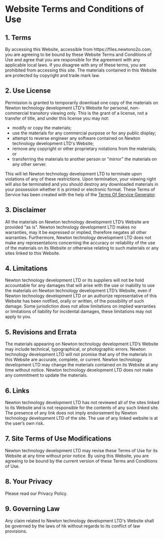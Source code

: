 <h1>Website Terms and Conditions of Use</h1>

<h2>1. Terms</h2>

<p>By accessing this Website, accessible from https://files.newtono2o.com, you are agreeing to be bound by these Website Terms and Conditions of Use and agree that you are responsible for the agreement with any applicable local laws. If you disagree with any of these terms, you are prohibited from accessing this site. The materials contained in this Website are protected by copyright and trade mark law.</p>

<h2>2. Use License</h2>

<p>Permission is granted to temporarily download one copy of the materials on Newton technology development LTD's Website for personal, non-commercial transitory viewing only. This is the grant of a license, not a transfer of title, and under this license you may not:</p>

<ul>
    <li>modify or copy the materials;</li>
    <li>use the materials for any commercial purpose or for any public display;</li>
    <li>attempt to reverse engineer any software contained on Newton technology development LTD's Website;</li>
    <li>remove any copyright or other proprietary notations from the materials; or</li>
    <li>transferring the materials to another person or "mirror" the materials on any other server.</li>
</ul>

<p>This will let Newton technology development LTD to terminate upon violations of any of these restrictions. Upon termination, your viewing right will also be terminated and you should destroy any downloaded materials in your possession whether it is printed or electronic format. These Terms of Service has been created with the help of the <a href="https://www.termsofservicegenerator.net">Terms Of Service Generator</a>.</p>

<h2>3. Disclaimer</h2>

<p>All the materials on Newton technology development LTD’s Website are provided "as is". Newton technology development LTD makes no warranties, may it be expressed or implied, therefore negates all other warranties. Furthermore, Newton technology development LTD does not make any representations concerning the accuracy or reliability of the use of the materials on its Website or otherwise relating to such materials or any sites linked to this Website.</p>

<h2>4. Limitations</h2>

<p>Newton technology development LTD or its suppliers will not be hold accountable for any damages that will arise with the use or inability to use the materials on Newton technology development LTD’s Website, even if Newton technology development LTD or an authorize representative of this Website has been notified, orally or written, of the possibility of such damage. Some jurisdiction does not allow limitations on implied warranties or limitations of liability for incidental damages, these limitations may not apply to you.</p>

<h2>5. Revisions and Errata</h2>

<p>The materials appearing on Newton technology development LTD’s Website may include technical, typographical, or photographic errors. Newton technology development LTD will not promise that any of the materials in this Website are accurate, complete, or current. Newton technology development LTD may change the materials contained on its Website at any time without notice. Newton technology development LTD does not make any commitment to update the materials.</p>

<h2>6. Links</h2>

<p>Newton technology development LTD has not reviewed all of the sites linked to its Website and is not responsible for the contents of any such linked site. The presence of any link does not imply endorsement by Newton technology development LTD of the site. The use of any linked website is at the user’s own risk.</p>

<h2>7. Site Terms of Use Modifications</h2>

<p>Newton technology development LTD may revise these Terms of Use for its Website at any time without prior notice. By using this Website, you are agreeing to be bound by the current version of these Terms and Conditions of Use.</p>

<h2>8. Your Privacy</h2>

<p>Please read our Privacy Policy.</p>

<h2>9. Governing Law</h2>

<p>Any claim related to Newton technology development LTD's Website shall be governed by the laws of hk without regards to its conflict of law provisions.</p>
